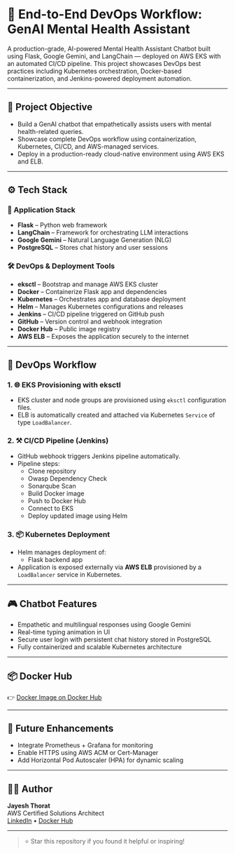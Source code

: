 # 🧠 End-to-End DevOps Workflow: GenAI Mental Health Assistant

A production-grade, AI-powered Mental Health Assistant Chatbot built using Flask, Google Gemini, and LangChain — deployed on AWS EKS with an automated CI/CD pipeline. This project showcases DevOps best practices including Kubernetes orchestration, Docker-based containerization, and Jenkins-powered deployment automation.

---

## 🚀 Project Objective

- Build a GenAI chatbot that empathetically assists users with mental health-related queries.
- Showcase complete DevOps workflow using containerization, Kubernetes, CI/CD, and AWS-managed services.
- Deploy in a production-ready cloud-native environment using AWS EKS and ELB.

---

## ⚙️ Tech Stack

### 💬 Application Stack
- **Flask** – Python web framework
- **LangChain** – Framework for orchestrating LLM interactions
- **Google Gemini** – Natural Language Generation (NLG)
- **PostgreSQL** – Stores chat history and user sessions

### 🛠️ DevOps & Deployment Tools
- **eksctl** – Bootstrap and manage AWS EKS cluster
- **Docker** – Containerize Flask app and dependencies
- **Kubernetes** – Orchestrates app and database deployment
- **Helm** – Manages Kubernetes configurations and releases
- **Jenkins** – CI/CD pipeline triggered on GitHub push
- **GitHub** – Version control and webhook integration
- **Docker Hub** – Public image registry
- **AWS ELB** – Exposes the application securely to the internet

---

## 🧰 DevOps Workflow

### 1. 🌐 EKS Provisioning with eksctl
- EKS cluster and node groups are provisioned using `eksctl` configuration files.
- ELB is automatically created and attached via Kubernetes `Service` of type `LoadBalancer`.

### 2. ⚒️ CI/CD Pipeline (Jenkins)
- GitHub webhook triggers Jenkins pipeline automatically.
- Pipeline steps:
  - Clone repository
  - Owasp Dependency Check
  - Sonarqube Scan
  - Build Docker image
  - Push to Docker Hub
  - Connect to EKS
  - Deploy updated image using Helm

### 3. 📦 Kubernetes Deployment
- Helm manages deployment of:
  - Flask backend app
- Application is exposed externally via **AWS ELB** provisioned by a `LoadBalancer` service in Kubernetes.

---

## 🎮 Chatbot Features

- Empathetic and multilingual responses using Google Gemini
- Real-time typing animation in UI
- Secure user login with persistent chat history stored in PostgreSQL
- Fully containerized and scalable Kubernetes architecture

---

## 📦 Docker Hub

👉 [Docker Image on Docker Hub](https://hub.docker.com/r/jayesh9999/mental_health_assistant)

---

## 🚀 Future Enhancements

- Integrate Prometheus + Grafana for monitoring
- Enable HTTPS using AWS ACM or Cert-Manager
- Add Horizontal Pod Autoscaler (HPA) for dynamic scaling

---

## 👨‍💻 Author

**Jayesh Thorat**  
AWS Certified Solutions Architect  
[LinkedIn](https://www.linkedin.com/in/jayesh9999) • [Docker Hub](https://hub.docker.com/u/jayesh9999)

---

> ⭐ Star this repository if you found it helpful or inspiring!